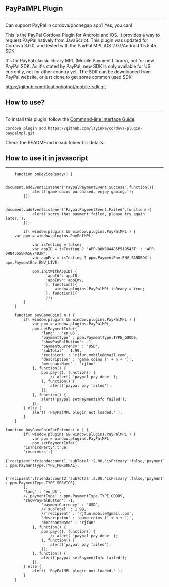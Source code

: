 ## PayPalMPL Plugin ##
---------------------------
Can support PayPal in cordova/phonegap app? Yes, you can!
 
This is the PayPal Cordova Plugin for Android and iOS. It provides a way to request PayPal natively from JavaScript. 
This plugin was updated for Cordova 3.0.0, and tested with the PayPal MPL iOS 2.0.1/Android 1.5.5.45 SDK.

It's for PayPal classic library MPL (Mobile Payment Library), not for new PayPal SDK. As it's stated by PayPal, new SDK is only available for US currently, not for other country yet. The SDK can be downloaded from PayPal website, or just clone to get some common used SDK: 

https://github.com/floatinghotpot/mobile-sdk.git

## How to use? ##
---------------------------
To install this plugin, follow the [Command-line Interface Guide](http://cordova.apache.org/docs/en/edge/guide_cli_index.md.html#The%20Command-line%20Interface).

    cordova plugin add https://github.com/layinka/cordova-plugin-paypalmpl.git

Check the README.md in sub folder for details.

## How to use it in javascript ##
---------------------------------

        function onDeviceReady() {
        	
            document.addEventListener('PaypalPaymentEvent.Success',function(){
            	alert('game coins purchased, enjoy gaming.');
            });

            document.addEventListener('PaypalPaymentEvent.Failed',function(){
            	alert('sorry that payment failed, please try again later.');
            });
            
            if( window.plugins && window.plugins.PayPalMPL ) {
		var ppm = window.plugins.PayPalMPL;

            	var isTesting = false;
            	var appID = isTesting ? 'APP-80W284485P519543T' : 'APP-0HN45655HA567492N';
                var appEnv = isTesting ? ppm.PaymentEnv.ENV_SANDBOX : ppm.PaymentEnv.ENV_LIVE;
				
                ppm.initWithAppID( {
            	      'appId': appID,
            	      'appEnv': appEnv,
            	      }, function(){
            	    	  window.plugins.PayPalMPL.isReady = true;
            	      }, function(){
            	      });
        	}
        }
        
        function buyGameCoin( n ) {
            if( window.plugins && window.plugins.PayPalMPL ) {
            	var ppm = window.plugins.PayPalMPL;
            	ppm.setPaymentInfo({
        			'lang' : 'en_US',
        			'paymentType' : ppm.PaymentType.TYPE_GOODS,
        			'showPayPalButton': -1,
            		'paymentCurrency' : 'USD',
            		'subTotal' : 1.99,
            		'recipient' : 'rjfun.mobile@gmail.com',
            		'description' : 'game coins (' + n + ')',
            		'merchantName' : 'rjfun'
            	}, function() {
            		ppm.pay({}, function() {
            			// alert( 'paypal pay done' );
            		}, function() {
            			alert('paypal pay failed');
            		});
            	}, function() {
            		alert('paypal setPaymentInfo failed');
            	});
            } else {
            	alert( 'PayPalMPL plugin not loaded.' );
            }
        }
	
	function buyGameCoinForFriends( n ) {
            if( window.plugins && window.plugins.PayPalMPL ) {
            	var ppm = window.plugins.PayPalMPL;
            	ppm.setPaymentInfo({
			'isThirdParty':true,
			'receivers':[
				{'recipient':friendaccount1,'subTotal':2.00,'isPrimary':false,'paymentType' : ppm.PaymentType.TYPE_PERSONAL},
				
				{'recipient':friendaccount2,'subTotal':2.00,'isPrimary':false,'paymentType' : ppm.PaymentType.TYPE_SERVICE},
			],
			'lang' : 'en_US',
			//'paymentType' : ppm.PaymentType.TYPE_GOODS,
			'showPayPalButton': -1,
            		'paymentCurrency' : 'USD',
            		//'subTotal' : 1.99,
            		//'recipient' : 'rjfun.mobile@gmail.com',
            		'description' : 'game coins (' + n + ')',
            		'merchantName' : 'rjfun'
            	}, function() {
            		ppm.pay({}, function() {
            			// alert( 'paypal pay done' );
            		}, function() {
            			alert('paypal pay failed');
            		});
            	}, function() {
            		alert('paypal setPaymentInfo failed');
            	});
            } else {
            	alert( 'PayPalMPL plugin not loaded.' );
            }
        }
        
